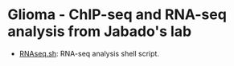 Glioma - ChIP-seq and RNA-seq analysis from Jabado's lab
========
* [RNAseq.sh](./RNAseq.sh): RNA-seq analysis shell script.          
